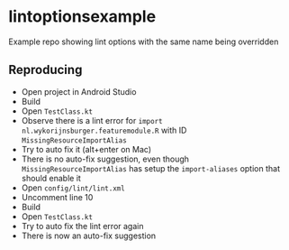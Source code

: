 # lintoptionsexample
Example repo showing lint options with the same name being overridden

## Reproducing

- Open project in Android Studio
- Build
- Open `TestClass.kt`
- Observe there is a lint error for `import nl.wykorijnsburger.featuremodule.R` with ID `MissingResourceImportAlias`
- Try to auto fix it (alt+enter on Mac)
- There is no auto-fix suggestion, even though `MissingResourceImportAlias` has setup the `import-aliases` option that should enable it
- Open `config/lint/lint.xml`
- Uncomment line 10
- Build
- Open `TestClass.kt`
- Try to auto fix the lint error again
- There is now an auto-fix suggestion
